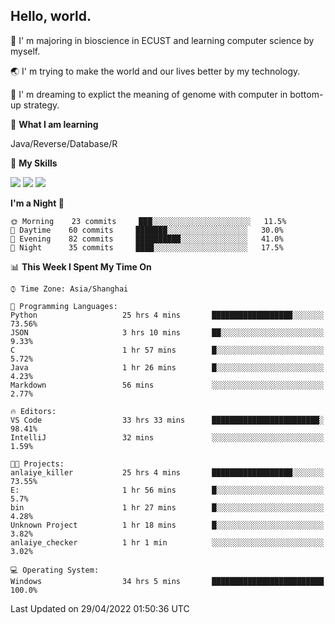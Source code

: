 ## Hello, world.

🏫 I' m majoring in bioscience in ECUST and learning computer science by myself.

🌏 I' m trying to make the world and our lives better by my technology.

🧬 I' m dreaming to explict the meaning of genome with computer in bottom-up strategy.

🔡 **What I am learning**

Java/Reverse/Database/R

🌟 **My Skills**

![](https://img.shields.io/badge/-Python-3e74a2?style=flat-square&logo=Python&logoColor=fff)
![](https://img.shields.io/badge/-Linux-000000?style=flat-square&logo=Linux&logoColor=fff)
![](https://img.shields.io/badge/-Docker-2496ED?style=flat-square&logo=Docker&logoColor=fff)

<!--START_SECTION:waka-->
**I'm a Night 🦉** 

```text
🌞 Morning    23 commits     ███░░░░░░░░░░░░░░░░░░░░░░   11.5% 
🌆 Daytime    60 commits     ███████░░░░░░░░░░░░░░░░░░   30.0% 
🌃 Evening    82 commits     ██████████░░░░░░░░░░░░░░░   41.0% 
🌙 Night      35 commits     ████░░░░░░░░░░░░░░░░░░░░░   17.5%

```


📊 **This Week I Spent My Time On** 

```text
⌚︎ Time Zone: Asia/Shanghai

💬 Programming Languages: 
Python                   25 hrs 4 mins       ██████████████████░░░░░░░   73.56% 
JSON                     3 hrs 10 mins       ██░░░░░░░░░░░░░░░░░░░░░░░   9.33% 
C                        1 hr 57 mins        █░░░░░░░░░░░░░░░░░░░░░░░░   5.72% 
Java                     1 hr 26 mins        █░░░░░░░░░░░░░░░░░░░░░░░░   4.23% 
Markdown                 56 mins             ░░░░░░░░░░░░░░░░░░░░░░░░░   2.77%

🔥 Editors: 
VS Code                  33 hrs 33 mins      ████████████████████████░   98.41% 
IntelliJ                 32 mins             ░░░░░░░░░░░░░░░░░░░░░░░░░   1.59%

🐱‍💻 Projects: 
anlaiye_killer           25 hrs 4 mins       ██████████████████░░░░░░░   73.55% 
E:                       1 hr 56 mins        █░░░░░░░░░░░░░░░░░░░░░░░░   5.7% 
bin                      1 hr 27 mins        █░░░░░░░░░░░░░░░░░░░░░░░░   4.28% 
Unknown Project          1 hr 18 mins        █░░░░░░░░░░░░░░░░░░░░░░░░   3.82% 
anlaiye_checker          1 hr 1 min          ░░░░░░░░░░░░░░░░░░░░░░░░░   3.02%

💻 Operating System: 
Windows                  34 hrs 5 mins       █████████████████████████   100.0%

```


 Last Updated on 29/04/2022 01:50:36 UTC
<!--END_SECTION:waka-->


<!--
**Shigure19/Shigure19** is a ✨ _special_ ✨ repository because its `README.md` (this file) appears on your GitHub profile.

Here are some ideas to get you started:

- 🔭 I’m currently working on ...
- 🌱 I’m currently learning ...
- 👯 I’m looking to collaborate on ...
- 🤔 I’m looking for help with ...
- 💬 Ask me about ...
- 📫 How to reach me: ...
- 😄 Pronouns: ...
- ⚡ Fun fact: ...
-->
